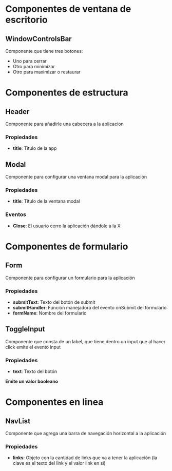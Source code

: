 # Componentes de ventana de escritorio
## WindowControlsBar
Componente que tiene tres botones:
- Uno para cerrar
- Otro para minimizar
- Otro para maximizar o restaurar

# Componentes de estructura
## Header
Componente para añadirle una cabecera a la aplicacion

### Propiedades
- **title**: Título de la app

## Modal
Componente para configurar una ventana modal para la aplicación

### Propiedades
- **title**: Título de la ventana modal

### Eventos
- **Close**: El usuario cerro la aplicación dándole a la X

# Componentes de formulario
## Form
Componente para configurar un formulario para la aplicación

### Propiedades
- **submitText**: Texto del botón de submit
- **submitHandler**: Función manejadora del evento onSubmit del formulario
- **formName**: Nombre del formulario

## ToggleInput
Componente que consta de un label, que tiene dentro un input que al hacer click emite el evento input

### Propiedades
- **text**: Texto del botón

__Emite un valor booleano__

# Componentes en linea
## NavList
Componente que agrega una barra de navegación horizontal a la aplicación

### Propiedades
- **links**: Objeto con la cantidad de links que va a tener la aplicación (la clave es el texto del link y el valor link en si)
